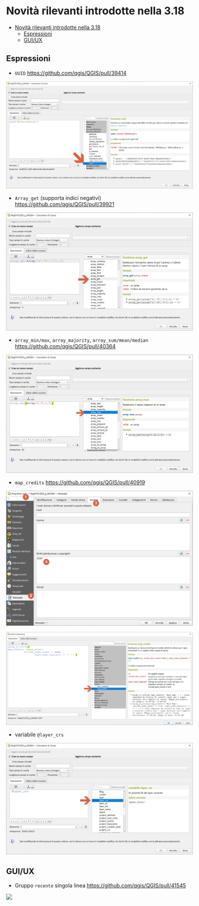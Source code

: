 # Novità rilevanti introdotte nella 3.18

<!-- TOC -->

- [Novità rilevanti introdotte nella 3.18](#novità-rilevanti-introdotte-nella-318)
  - [Espressioni](#espressioni)
  - [GUI/UX](#guiux)

<!-- /TOC -->

## Espressioni

- `UUID` https://github.com/qgis/QGIS/pull/39414

![](/img/novita_318/img_02.png)

- `Array_get` (supporta indici negativi) https://github.com/qgis/QGIS/pull/39921

![](/img/novita_318/img_03.png)

- `array_min/max`, `array_majority`, `array_sum/mean/median` https://github.com/qgis/QGIS/pull/40364

![](/img/novita_318/img_04.png)

- `map_credits` https://github.com/qgis/QGIS/pull/40919

![](/img/novita_318/img_05.png)

![](/img/novita_318/img_051.png)

- variabile `@layer_crs`

![](/img/novita_318/img_06.png)

## GUI/UX
- Gruppo `recente` singola linea https://github.com/qgis/QGIS/pull/41545

![](../HfcQGIS/img/novita_318/img_01.png)

